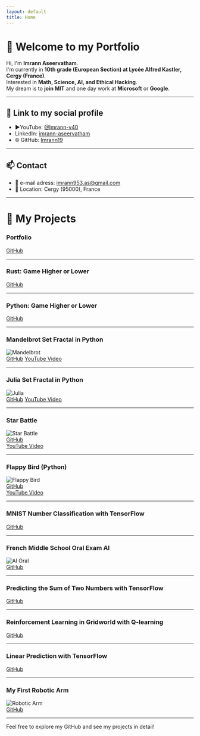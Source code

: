 ```yaml
---
layout: default
title: Home
---
```


# 👋 Welcome to my Portfolio

Hi, I'm **Imrann Aseervatham**.  
I'm currently in **10th grade (European Section) at Lycée Alfred Kastler, Cergy (France)**.  
Interested in **Math, Science, AI, and Ethical Hacking**.  
My dream is to **join MIT** and one day work at **Microsoft** or **Google**.  

---

## 🔗 Link to my social profile

- ▶️YouTube: [@Imrann-v40](https://www.youtube.com/@Imrann-v4o)
- LinkedIn: [imrann-aseervatham](https://www.linkedin.com/in/imrann-aseervatham-9965a4319/)
- 🌐 GitHub: [Imrann19](https://github.com/Imrann19)

---

## 📫 Contact

- 📧 e-mail adress: imrann953.as@gmail.com  
- 📍 Location: Cergy (95000), France  

---

# 🚀 My Projects

### Portfolio
[GitHub](https://github.com/Imrann19/Imrann19.github.io)



---

### Rust: Game Higher or Lower  
[GitHub](https://github.com/Imrann19/Rust-Game-Higher-or-Lower)  



---

### Python: Game Higher or Lower  
[GitHub](https://github.com/Imrann19/Python-Game-Higher-or-Lower)  



---

### Mandelbrot Set Fractal in Python
![Mandelbrot](assets/images/mandelbrot.png)  
[GitHub](https://github.com/Imrann19/Mandelbrot-Set-Fractal-in-Python)
[YouTube Video](https://www.youtube.com/watch?v=eYUTN04xZbY)



---

### Julia Set Fractal in Python
![Julia](assets/images/julia.png)  
[GitHub](https://github.com/Imrann19/Julia-Set-Fractal-in-Python)
[YouTube Video](https://www.youtube.com/watch?v=eYUTN04xZbY)




---

### Star Battle
![Star Battle](assets/images/space_game.png)  
[GitHub](https://github.com/Imrann19/star_battle)  
[YouTube Video](https://www.youtube.com/watch?v=W2XfgvUIgww)




---

### Flappy Bird (Python)
![Flappy Bird](https://github.com/Imrann19/Imrann19.github.io/blob/main/assets/images/flappy_bird.PNG?raw=true)  
[GitHub](https://github.com/Imrann19/Flappy-Bird_Python)  
[YouTube Video](https://www.youtube.com/watch?v=WikE-csSIPU)



---

### MNIST Number Classification with TensorFlow  
[GitHub](https://github.com/Imrann19/MNIST-Number-classification-with-TensorFlow)



---

### French Middle School Oral Exam AI
![AI Oral](assets/images/ai_oral.png)  
[GitHub](https://github.com/Imrann19/French-Middle-School-Oral-Exam-AI)



---

### Predicting the Sum of Two Numbers with TensorFlow  
[GitHub](https://github.com/Imrann19/Predicting-the-sum-of-Two-Numbers-with-Tensorflow)



---

### Reinforcement Learning in Gridworld with Q-learning
[GitHub](https://github.com/Imrann19/Reinforcement-Learning-in-Gridworld-with-Q-learning)



---

### Linear Prediction with TensorFlow  
[GitHub](https://github.com/Imrann19/Linear-Prediction-with-TensorFlow)



---

### My First Robotic Arm
![Robotic Arm](assets/images/robotic_arm.png)  
[GitHub](https://github.com/Imrann19/My-First-Robotic-Arm)

---

Feel free to explore my GitHub and see my projects in detail!

